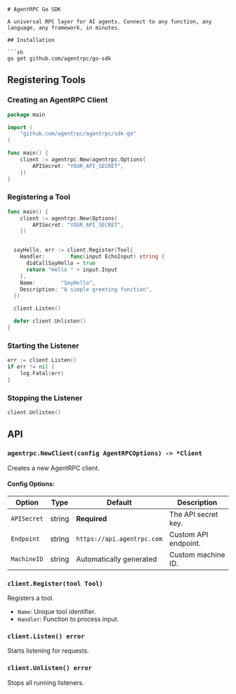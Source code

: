```
# AgentRPC Go SDK

A universal RPC layer for AI agents. Connect to any function, any language, any framework, in minutes.

## Installation

```sh
go get github.com/agentrpc/go-sdk
```

## Registering Tools

### Creating an AgentRPC Client

```go
package main

import (
	"github.com/agentrpc/agentrpc/sdk-go"
)

func main() {
	client := agentrpc.New(agentrpc.Options{
		APISecret: "YOUR_API_SECRET",
	})
}
```

### Registering a Tool

```go
func main() {
	client := agentrpc.New(Options{
		APISecret: "YOUR_API_SECRET",
	})


  sayHello, err := client.Register(Tool{
    Handler:        func(input EchoInput) string {
      didCallSayHello = true
      return "Hello " + input.Input
    },
    Name:        "SayHello",
    Description: "A simple greeting function",
  })

  client.Listen()

  defer client.Unlisten()
}
```

### Starting the Listener

```go
err := client.Listen()
if err != nil {
	log.Fatal(err)
}
```

### Stopping the Listener

```go
client.Unlisten()
```

## API

### `agentrpc.NewClient(config AgentRPCOptions) -> *Client`

Creates a new AgentRPC client.

#### Config Options:

| Option       | Type   | Default                    | Description          |
|-------------|--------|----------------------------|----------------------|
| `APISecret` | string | **Required**               | The API secret key.  |
| `Endpoint`  | string | `https://api.agentrpc.com` | Custom API endpoint. |
| `MachineID` | string | Automatically generated    | Custom machine ID.   |

### `client.Register(tool Tool)`

Registers a tool.

- `Name`: Unique tool identifier.
- `Handler`: Function to process input.


### `client.Listen() error`

Starts listening for requests.

### `client.Unlisten() error`

Stops all running listeners.
```
